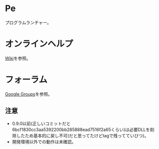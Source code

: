 # Pe

プログラムランチャー。


# オンラインヘルプ

[Wiki](https://bitbucket.org/sk_0520/pe/wiki/Home)を参照。


# フォーラム

[Google Groups](https://groups.google.com/d/forum/pe_development)を参照。


## 注意

* 0.9.0以前(正しいコミットだと6bcf1830cc3aa5392200bb285888ead7516f2a65くらい)は必要DLLを削除したため基本的に戻し不可(だと思ってたけどtagで残ってていびつ)。
* 開発環境以外での動作は未確認。


